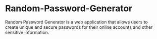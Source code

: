 # Random-Password-Generator
Random Password Generator is a web application that allows users to create unique and secure passwords for their online accounts and other sensitive information.
